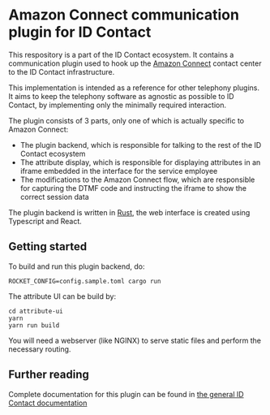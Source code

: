 # Amazon Connect communication plugin for ID Contact

This respository is a part of the ID Contact ecosystem. It contains a communication plugin used to hook up the
[Amazon Connect](https://aws.amazon.com/connect/) contact center to the ID Contact infrastructure.

This implementation is intended as a reference for other telephony plugins. It aims to keep the
telephony software as agnostic as possible to ID Contact, by implementing only the minimally required interaction.

The plugin consists of 3 parts, only one of which is actually specific to Amazon Connect:

- The plugin backend, which is responsible for talking to the rest of the ID Contact ecosystem
- The attribute display, which is responsible for displaying attributes in an iframe embedded in the interface for the service employee
- The modifications to the Amazon Connect flow, which are responsible for capturing the DTMF code and instructing the iframe to show the correct session data

The plugin backend is written in [Rust](https://www.rust-lang.org/), the web interface is created using Typescript and React.

## Getting started

To build and run this plugin backend, do:
```
ROCKET_CONFIG=config.sample.toml cargo run
```

The attribute UI can be build by:
```
cd attribute-ui
yarn
yarn run build
```

You will need a webserver (like NGINX) to serve static files and perform the necessary routing. 

## Further reading

Complete documentation for this plugin can be found in [the general ID Contact documentation](https://docs.idcontact.nl)